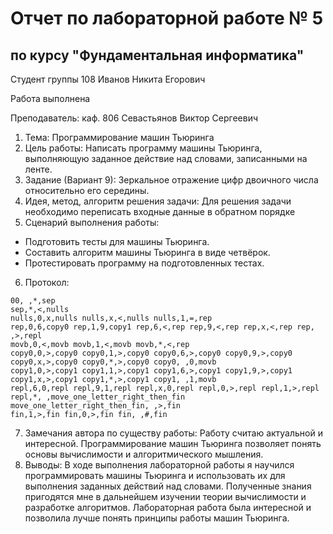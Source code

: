 # Отчет по лабораторной работе № 5
## по курсу "Фундаментальная информатика"

Студент группы 108 Иванов Никита Егорович

Работа выполнена 

Преподаватель: каф. 806 Севастьянов Виктор Сергеевич

1. Тема: Программирование машин Тьюринга
2. Цель работы: Написать программу машины Тьюринга, выполняющую заданное действие над словами, записанными на ленте.
3. Задание (Вариант 9): Зеркальное отражение цифр двоичного числа относительно его середины.
4. Идея, метод, алгоритм решения задачи: Для решения задачи необходимо переписать входные данные в обратном порядке
5. Сценарий выполнения работы:
- Подготовить тесты для машины Тьюринга.
- Составить алгоритм машины Тьюринга в виде четвёрок.
- Протестировать программу на подготовленных тестах.
6. Протокол:
```
00, ,*,sep
sep,*,<,nulls
nulls,0,x,nulls nulls,x,<,nulls nulls,1,=,rep
rep,0,6,copy0 rep,1,9,copy1 rep,6,<,rep rep,9,<,rep rep,x,<,rep rep, ,>,repl
movb,0,<,movb movb,1,<,movb movb,*,<,rep
copy0,0,>,copy0 copy0,1,>,copy0 copy0,6,>,copy0 copy0,9,>,copy0 
copy0,x,>,copy0 copy0,*,>,copy0 copy0, ,0,movb
copy1,0,>,copy1 copy1,1,>,copy1 copy1,6,>,copy1 copy1,9,>,copy1 
copy1,x,>,copy1 copy1,*,>,copy1 copy1, ,1,movb
repl,6,0,repl repl,9,1,repl repl,x,0,repl repl,0,>,repl repl,1,>,repl 
repl,*, ,move_one_letter_right_then_fin
move_one_letter_right_then_fin, ,>,fin
fin,1,>,fin fin,0,>,fin fin, ,#,fin
```
7. Замечания автора по существу работы: Работу считаю актуальной и интересной. Программирование машин Тьюринга позволяет понять основы вычислимости и алгоритмического мышления.
8. Выводы: В ходе выполнения лабораторной работы я научился программировать машины Тьюринга и использовать их для выполнения заданных действий над словами. Полученные знания пригодятся мне в дальнейшем изучении теории вычислимости и разработке алгоритмов. Лабораторная работа была интересной и позволила лучше понять принципы работы машин Тьюринга.
